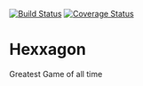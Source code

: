 [![Build Status](https://app.travis-ci.com/naedmi/Hexxagon.svg?branch=master)](https://app.travis-ci.com/naedmi/Hexxagon)
[![Coverage Status](https://coveralls.io/repos/github/naedmi/Hexxagon/badge.svg)](https://coveralls.io/github/naedmi/Hexxagon)

# Hexxagon
Greatest Game of all time
